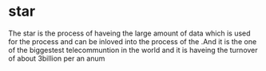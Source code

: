 # star
The star is the process of haveing the large amount of data which is used for the process and can be inloved into the process of the .And it is the one of the biggestest telecommuntion in the world and it is haveing the turnover of about 3billion per an anum
